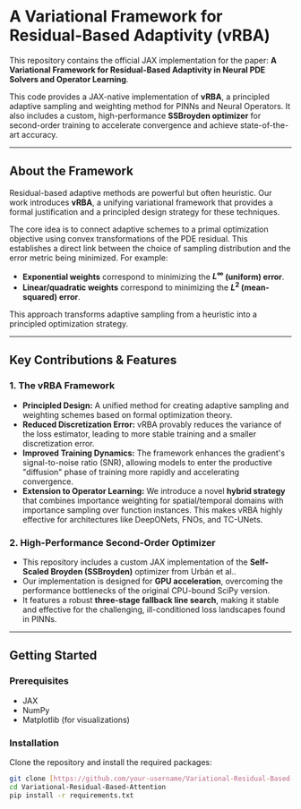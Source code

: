 # A Variational Framework for Residual-Based Adaptivity (vRBA)


This repository contains the official JAX implementation for the paper: **A Variational Framework for Residual-Based Adaptivity in Neural PDE Solvers and Operator Learning**.

This code provides a JAX-native implementation of **vRBA**, a principled adaptive sampling and weighting method for PINNs and Neural Operators. It also includes a custom, high-performance **SSBroyden optimizer** for second-order training to accelerate convergence and achieve state-of-the-art accuracy.

---

## About the Framework

Residual-based adaptive methods are powerful but often heuristic. Our work introduces **vRBA**, a unifying variational framework that provides a formal justification and a principled design strategy for these techniques.

The core idea is to connect adaptive schemes to a primal optimization objective using convex transformations of the PDE residual. This establishes a direct link between the choice of sampling distribution and the error metric being minimized. For example:
* **Exponential weights** correspond to minimizing the **$L^\infty$ (uniform) error**.
* **Linear/quadratic weights** correspond to minimizing the **$L^2$ (mean-squared) error**.

This approach transforms adaptive sampling from a heuristic into a principled optimization strategy.

---

## Key Contributions & Features

### 1. The vRBA Framework
* **Principled Design:** A unified method for creating adaptive sampling and weighting schemes based on formal optimization theory.
* **Reduced Discretization Error:** vRBA provably reduces the variance of the loss estimator, leading to more stable training and a smaller discretization error.
* **Improved Training Dynamics:** The framework enhances the gradient's signal-to-noise ratio (SNR), allowing models to enter the productive "diffusion" phase of training more rapidly and accelerating convergence.
* **Extension to Operator Learning:** We introduce a novel **hybrid strategy** that combines importance weighting for spatial/temporal domains with importance sampling over function instances. This makes vRBA highly effective for architectures like DeepONets, FNOs, and TC-UNets.

### 2. High-Performance Second-Order Optimizer
* This repository includes a custom JAX implementation of the **Self-Scaled Broyden (SSBroyden)** optimizer from Urbán et al..
* Our implementation is designed for **GPU acceleration**, overcoming the performance bottlenecks of the original CPU-bound SciPy version.
* It features a robust **three-stage fallback line search**, making it stable and effective for the challenging, ill-conditioned loss landscapes found in PINNs.

---

## Getting Started

### Prerequisites
* JAX
* NumPy
* Matplotlib (for visualizations)

### Installation
Clone the repository and install the required packages:
```bash
git clone [https://github.com/your-username/Variational-Residual-Based-Attention.git](https://github.com/your-username/Variational-Residual-Based-Attention.git)
cd Variational-Residual-Based-Attention
pip install -r requirements.txt
